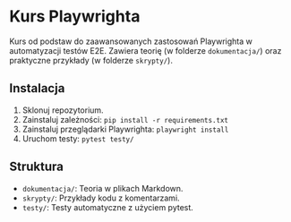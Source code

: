 # Kurs Playwrighta

Kurs od podstaw do zaawansowanych zastosowań Playwrighta w automatyzacji testów E2E. Zawiera teorię (w folderze `dokumentacja/`) oraz praktyczne przykłady (w folderze `skrypty/`).

## Instalacja
1. Sklonuj repozytorium.
2. Zainstaluj zależności: `pip install -r requirements.txt`
3. Zainstaluj przeglądarki Playwrighta: `playwright install`
4. Uruchom testy: `pytest testy/`

## Struktura
- `dokumentacja/`: Teoria w plikach Markdown.
- `skrypty/`: Przykłady kodu z komentarzami.
- `testy/`: Testy automatyczne z użyciem pytest.
